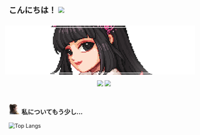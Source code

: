 <h2> こんにちは！ <img src="https://media.giphy.com/media/mGcNjsfWAjY5AEZNw6/giphy.gif" width="50"></h2>
<img align='right' src="1200516.png"  style="margin:10px; ">

<div align="center">
  <img src="https://komarev.com/ghpvc/?username=HoangDat47&color=brightgreen&style=flat-square" style="margin: 5px 0;">
  <img src="https://img.shields.io/youtube/channel/views/UC41cQXFLjmI887cqPSGwKIw?style=social" style="margin: 5px 0;">
</div>
<br>


### <img src="38474d916b856cd5.png" width="30"> 私についてもう少し... 
![Top Langs](https://github-readme-stats.vercel.app/api/top-langs/?username=HoangDat47&layout=compact&langs_count=10&hide=html,css)

<!--
<p align="center">
  <a href="https://github.com/HoangDat47"><img src="ezgif.com-crop.gif" alt="Banner"></a>
  <h3 align="center">Watch with me 🤔</h3>
</p>
-->

